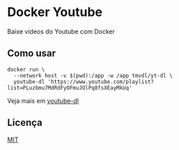 # Docker Youtube

Baixe videos do Youtube com Docker

## Como usar

```
docker run \
  --network host -v $(pwd):/app -w /app tmvdl/yt-dl \
  youtube-dl 'https://www.youtube.com/playlist?list=PLuzbmu7MdRdFyOFmuJOlPq8fsXEayMkUq'
```

Veja mais em [youtube-dl](https://github.com/ytdl-org/youtube-dl)

## Licença

[MIT](./LICENSE)
